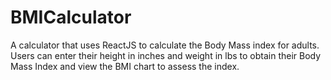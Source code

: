 # BMICalculator 

A calculator that uses ReactJS to calculate the Body Mass index for adults. Users can enter their height in inches and weight in lbs to obtain their Body Mass Index and view the BMI chart to assess the index. 
